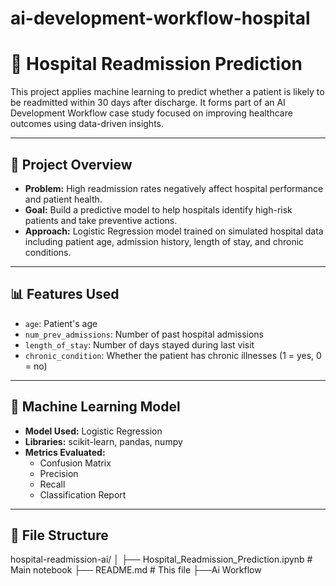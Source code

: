 # ai-development-workflow-hospital
# 🏥 Hospital Readmission Prediction

This project applies machine learning to predict whether a patient is likely to be readmitted within 30 days after discharge. It forms part of an AI Development Workflow case study focused on improving healthcare outcomes using data-driven insights.

---

## 🚀 Project Overview

- **Problem:** High readmission rates negatively affect hospital performance and patient health.
- **Goal:** Build a predictive model to help hospitals identify high-risk patients and take preventive actions.
- **Approach:** Logistic Regression model trained on simulated hospital data including patient age, admission history, length of stay, and chronic conditions.

---

## 📊 Features Used

- `age`: Patient's age
- `num_prev_admissions`: Number of past hospital admissions
- `length_of_stay`: Number of days stayed during last visit
- `chronic_condition`: Whether the patient has chronic illnesses (1 = yes, 0 = no)

---

## 🧠 Machine Learning Model

- **Model Used:** Logistic Regression
- **Libraries:** scikit-learn, pandas, numpy
- **Metrics Evaluated:**
  - Confusion Matrix
  - Precision
  - Recall
  - Classification Report

---

## 📁 File Structure
hospital-readmission-ai/
│
├── Hospital_Readmission_Prediction.ipynb # Main notebook
├── README.md # This file
├──Ai Workflow


